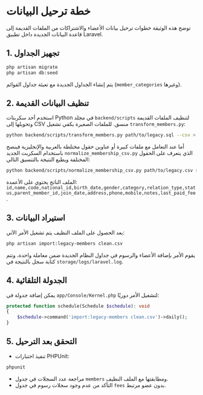 # خطة ترحيل البيانات

توضح هذه الوثيقة خطوات ترحيل بيانات الأعضاء والاشتراكات من الملفات القديمة إلى قاعدة البيانات الجديدة داخل تطبيق Laravel.

## 1. تجهيز الجداول

```bash
php artisan migrate
php artisan db:seed
```

يتم إنشاء الجداول الجديدة مع تعبئة جداول القوائم (`member_categories` وغيرها).

## 2. تنظيف البيانات القديمة

استخدم أحد سكربتات Python في مجلد `backend/scripts` لتنظيف الملفات القديمة وتحويلها إلى CSV منسق. للملفات الصغيرة يكفي تشغيل `transform_members.py`:

```bash
python backend/scripts/transform_members.py path/to/legacy.sql --csv > clean.csv
```

أما عند التعامل مع ملفات كبيرة أو عناوين حقول مختلطة بالعربية والإنجليزية فينصح باستخدام السكربت الجديد `normalize_membership_csv.py` الذي يتعرف على الحقول المختلفة ويطبع النتيجة بالتنسيق التالي:

```bash
python backend/scripts/normalize_membership_csv.py path/to/legacy.csv > clean.csv
```

الملف الناتج يحتوي على الأعمدة:
`id,name,code,national_id,birth_date,gender,category,relation_type,status,parent_member_id,join_date,address,phone,mobile,notes,last_paid_fee`.

## 3. استيراد البيانات

بعد الحصول على الملف النظيف يتم تشغيل الأمر الآتي:

```bash
php artisan import:legacy-members clean.csv
```

يقوم الأمر بإضافة الأعضاء والرسوم في جداول النظام الجديدة ضمن معاملة واحدة، وتتم كتابة سجل بالنتيجة في `storage/logs/laravel.log`.

## 4. الجدولة التلقائية

يمكن إضافة جدولة في `app/Console/Kernel.php` لتشغيل الأمر دوريًا:

```php
protected function schedule(Schedule $schedule): void
{
    $schedule->command('import:legacy-members clean.csv')->daily();
}
```

## 5. التحقق بعد الترحيل

- تنفيذ اختبارات PHPUnit:

```bash
phpunit
```

- مراجعة عدد السجلات في جدول `members` ومطابقتها مع الملف النظيف.
- التأكد من عدم وجود سجلات رسوم في جدول `fees` بدون عضو مرتبط.

